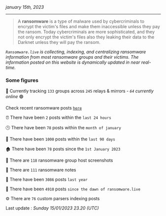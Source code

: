 _january 15th, 2023_

---

> A **ransomware** is a type of malware used by cybercriminals to encrypt the victim's files and make them inaccessible unless they pay the ransom. Today cybercriminals are more sophisticated, and they not only encrypt the victim's files also they leaking their data to the Darknet unless they will pay the ransom.


_`Ransomware.live` is collecting, indexing, and centralizing ransomware information from most ransomware groups and their victims. The information posted on this website is dynamically updated in near real-time._

### Some figures 

🔎 Currently tracking `133` groups across `245` relays & mirrors - _`64` currently online_ 🟢

Check recent ransomware posts [`here`](recentposts.md)


⏰ There have been `2` posts within the `last 24 hours`

🕓 There have been `78` posts within the `month of january`

📅 There have been `1000` posts within the `last 90 days`

🏚 There have been `78` posts since the `1st January 2023`

📸 There are `118` ransomware group host screenshots

📝 There are `111` ransomware notes

🚀 There have been `3086` posts `last year`

🐣 There have been `4910` posts `since the dawn of ransomware.live`

⚙️ There are `76` custom parsers indexing posts



Last update : _Sunday 15/01/2023 23.20 (UTC)_

